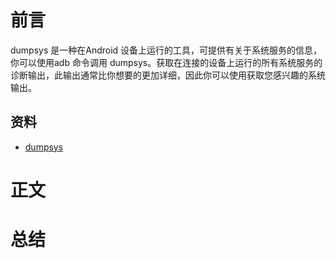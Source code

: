 # 前言

dumpsys 是一种在Android 设备上运行的工具，可提供有关于系统服务的信息，你可以使用adb 命令调用 dumpsys。获取在连接的设备上运行的所有系统服务的诊断输出，此输出通常比你想要的更加详细，因此你可以使用获取您感兴趣的系统输出。

## 资料

* [dumpsys](https://developer.android.com/studio/command-line/dumpsys) 

# 正文

# 总结 